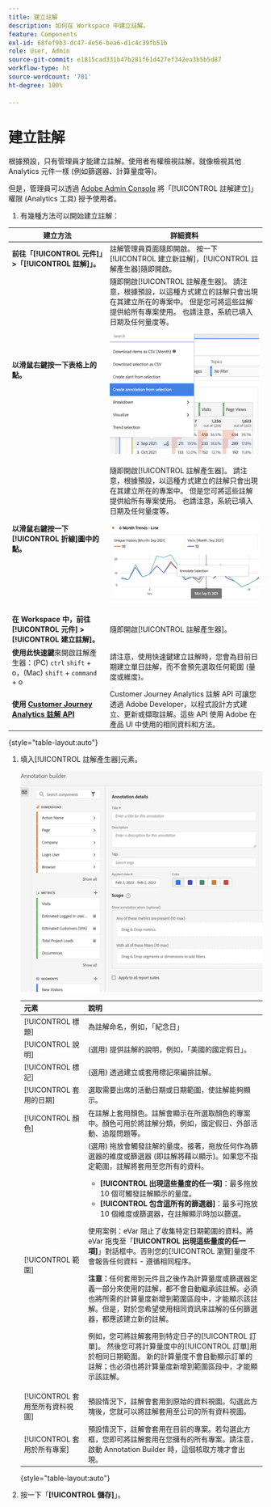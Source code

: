 ```yaml
---
title: 建立註解
description: 如何在 Workspace 中建立註解。
feature: Components
exl-id: 68fef9b3-dc47-4e56-bea6-d1c4c39fb51b
role: User, Admin
source-git-commit: e1815cad331b47b281f61d427ef342ea3b5b5d87
workflow-type: ht
source-wordcount: '701'
ht-degree: 100%

---
```


# 建立註解

根據預設，只有管理員才能建立註解。使用者有權檢視註解，就像檢視其他 Analytics 元件一樣 (例如篩選器、計算量度等)。

但是，管理員可以透過 [Adobe Admin Console](https://experienceleague.adobe.com/docs/analytics/admin/admin-console/permissions/analytics-tools.html) 將「[!UICONTROL 註解建立]」權限 (Analytics 工具) 授予使用者。

1. 有幾種方法可以開始建立註解：

| 建立方法 | 詳細資料 |
| --- | --- |
| **前往「[!UICONTROL 元件]」>「[!UICONTROL 註解]」。** | 註解管理員頁面隨即開啟。 按一下[!UICONTROL 建立新註解]，[!UICONTROL 註解產生器]隨即開啟。 |
| **以滑鼠右鍵按一下表格上的點。** | 隨即開啟[!UICONTROL 註解產生器]。 請注意，根據預設，以這種方式建立的註解只會出現在其建立所在的專案中。 但是您可將這些註解提供給所有專案使用。 也請注意，系統已填入日期及任何量度等。<p>![](assets/annotate-table.png) |
| **以滑鼠右鍵按一下[!UICONTROL 折線]圖中的點。** | 隨即開啟[!UICONTROL 註解產生器]。 請注意，根據預設，以這種方式建立的註解只會出現在其建立所在的專案中。 但是您可將這些註解提供給所有專案使用。 也請注意，系統已填入日期及任何量度等。<p>![](assets/annotate-line.png) |
| **在 Workspace 中，前往[!UICONTROL 元件] > [!UICONTROL 建立註解]。** | 隨即開啟[!UICONTROL 註解產生器]。 |
| **使用此快速鍵**&#x200B;來開啟註解產生器：(PC) `ctrl` `shift` + o，(Mac) `shift` + `command` + o | 請注意，使用快速鍵建立註解時，您會為目前日期建立單日註解，而不會預先選取任何範圍 (量度或維度)。 |
| **使用 [Customer Journey Analytics 註解 API](https://developer.adobe.com/cja-apis/docs/endpoints/annotations/)** | Customer Journey Analytics 註解 API 可讓您透過 Adobe Developer，以程式設計方式建立、更新或擷取註解。這些 API 使用 Adob&#x200B;&#x200B;e 在產品 UI 中使用的相同資料和方法。 |

{style="table-layout:auto"}

1. 填入[!UICONTROL 註解產生器]元素。

   ![註解詳細資料視窗，顯示下一節中說明的欄位和選項。](assets/ann-builder.png)

   | 元素 | 說明 |
   | --- | --- |
   | [!UICONTROL 標題] | 為註解命名，例如，「紀念日」 |
   | [!UICONTROL 說明] | (選用) 提供註解的說明，例如，「美國的國定假日」。 |
   | [!UICONTROL 標記] | (選用) 透過建立或套用標記來編排註解。 |
   | [!UICONTROL 套用的日期] | 選取需要出席的活動日期或日期範圍，使註解能夠顯示。 |
   | [!UICONTROL 顏色] | 在註解上套用顏色。註解會顯示在所選取顏色的專案中。顏色可用於將註解分類，例如，國定假日、外部活動、追蹤問題等。 |
   | [!UICONTROL 範圍] | (選用) 拖放會觸發註解的量度。接著，拖放任何作為篩選器的維度或篩選器 (即註解將藉以顯示)。如果您不指定範圍，註解將套用至您所有的資料。<ul><li>**[!UICONTROL 出現這些量度的任一項]**：最多拖放 10 個可觸發註解顯示的量度。</li><li>**[!UICONTROL 包含這所有的篩選器]**：最多可拖放 10 個維度或篩選器，在註解顯示時加以篩選。</li></ul><p>使用案例：eVar 阻止了收集特定日期範圍的資料。將 eVar 拖曳至「**[!UICONTROL 出現這些量度的任一項]**」對話框中。否則您的[!UICONTROL 瀏覽]量度不會報告任何資料 - 遵循相同程序。<p>**注意：**&#x200B;任何套用到元件且之後作為計算量度或篩選器定義一部分來使用的註解，都不會自動繼承該註解。必須也將所需的計算量度新增到範圍區段中，才能顯示該註解。但是，對於您希望使用相同資訊來註解的任何篩選器，都應該建立新的註解。<p>例如，您可將註解套用到特定日子的[!UICONTROL 訂單]。 然後您可將計算量度中的[!UICONTROL 訂單]用於相同日期範圍。 新的計算量度不會自動顯示訂單的註解；也必須也將計算量度新增到範圍區段中，才能顯示該註解。 |
   | [!UICONTROL 套用至所有資料視圖] | 預設情況下，註解會套用到原始的資料視圖。勾選此方塊後，您就可以將註解套用至公司的所有資料視圖。 |
   | [!UICONTROL 套用於所有專案] | 預設情況下，註解會套用在目前的專案。若勾選此方框，您即可將註解套用在您擁有的所有專案。請注意，啟動 Annotation Builder 時，這個核取方塊才會出現。 |

   {style="table-layout:auto"}

1. 按一下「**[!UICONTROL 儲存]**」。
